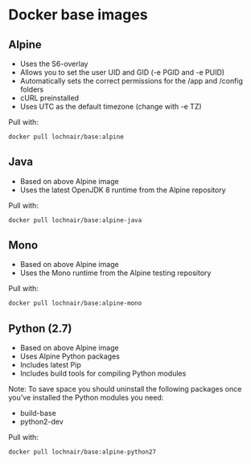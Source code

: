 # Docker base images

## Alpine
- Uses the S6-overlay
- Allows you to set the user UID and GID (-e PGID and -e PUID)
- Automatically sets the correct permissions for the /app and /config folders
- cURL preinstalled
- Uses UTC as the default timezone (change with -e TZ)

Pull with:
```bash
docker pull lochnair/base:alpine
```

## Java
- Based on above Alpine image
- Uses the latest OpenJDK 8 runtime from the Alpine repository

Pull with:
```bash
docker pull lochnair/base:alpine-java
```

## Mono
- Based on above Alpine image
- Uses the Mono runtime from the Alpine testing repository

Pull with:
```bash
docker pull lochnair/base:alpine-mono
```

## Python (2.7)
- Based on above Alpine image
- Uses Alpine Python packages
- Includes latest Pip
- Includes build tools for compiling Python modules

Note: To save space you should uninstall the following packages once you've installed the Python modules you need:
- build-base
- python2-dev

Pull with:
```bash
docker pull lochnair/base:alpine-python27
```